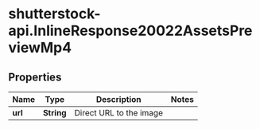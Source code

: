 # shutterstock-api.InlineResponse20022AssetsPreviewMp4

## Properties
Name | Type | Description | Notes
------------ | ------------- | ------------- | -------------
**url** | **String** | Direct URL to the image | 



